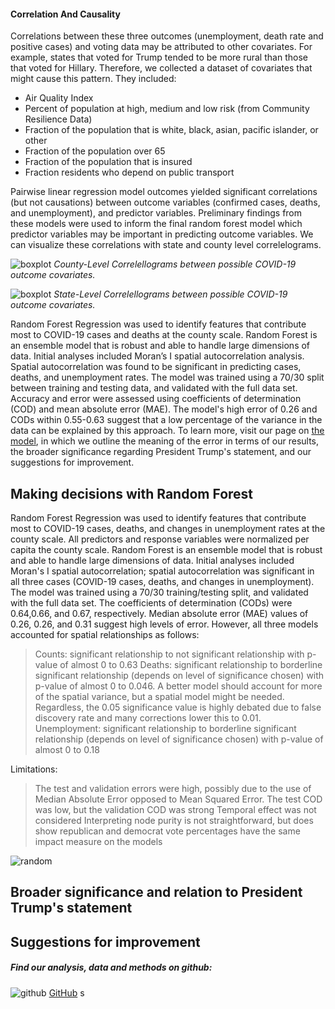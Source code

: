 
#### Correlation And Causality
Correlations between these three outcomes (unemployment, death rate and positive cases) and voting data may be attributed to other covariates.  For example, states that voted for Trump tended to be more rural than those that voted for Hillary. Therefore, we collected a dataset of covariates that might cause this pattern. They included:
* Air Quality Index
* Percent of population at high, medium and low risk (from Community Resilience Data)
* Fraction of the population that is white, black, asian, pacific islander, or other
* Fraction of the population over 65
* Fraction of the population that is insured
* Fraction residents who depend on public transport


Pairwise linear regression model outcomes yielded significant correlations (but not causations) between outcome variables (confirmed cases, deaths, and unemployment), and predictor variables. Preliminary findings from these models were used to inform the final random forest model which predictor variables may be important in predicting outcome variables. We can visualize these correlations with state and county level correlelograms.

![boxplot](https://pages.github.ncsu.edu/chaedri/Data-Challenge-GIS713/images/countylevelcorr.png)
*County-Level Correlellograms between possible COVID-19 outcome covariates.*

![boxplot](https://pages.github.ncsu.edu/chaedri/Data-Challenge-GIS713/images/statelevelcorr.png)
*State-Level Correlellograms between possible COVID-19 outcome covariates.*

Random Forest Regression was used to identify features that contribute most to COVID-19 cases and deaths at the county scale. Random Forest is an ensemble model that is robust and able to handle large dimensions of data. Initial analyses included Moran’s I spatial autocorrelation analysis. Spatial autocorrelation was found to be significant in predicting cases, deaths, and unemployment rates. The model was trained using a 70/30 split between training and testing data, and validated with the full data set. Accuracy and error were assessed using coefficients of determination (COD) and mean absolute error (MAE). The model's high error of 0.26 and CODs within 0.55-0.63 suggest that a low percentage of the variance in the data can be explained by this approach. To learn more, visit our page on [the model](https://pages.github.ncsu.edu/chaedri/Data-Challenge-GIS713/Model), in which we outline the meaning of the error in terms of our results, the broader significance regarding President Trump's statement, and our suggestions for improvement. 

## Making decisions with Random Forest

Random Forest Regression was used to identify features that contribute most to COVID-19 cases, deaths, and changes in unemployment rates at the county scale.  All predictors and response variables were normalized per capita the county scale. Random Forest is an ensemble model that is robust and able to handle large dimensions of data. Initial analyses included Moran's I spatial autocorrelation; spatial autocorrelation was significant in all three cases (COVID-19 cases, deaths, and changes in unemployment). The model was trained using a 70/30 training/testing split, and validated with the full data set. The coefficients of determination (CODs) were 0.64,0.66, and 0.67, respectively. Median absolute error (MAE) values of  0.26, 0.26, and 0.31 suggest high levels of error. However, all three models accounted for spatial relationships as follows:
> Counts: significant relationship to not significant relationship with p-value of almost 0 to 0.63
> Deaths: significant relationship to borderline significant relationship (depends on level of significance chosen) with p-value of almost 0 to 0.046. A better model should account for more of the spatial variance, but a spatial model might be needed.  Regardless, the 0.05 significance value is highly debated due to false discovery rate and many corrections lower this to 0.01.
> Unemployment: significant relationship to borderline significant relationship (depends on level of significance chosen) with p-value of almost 0 to 0.18

Limitations:
> The test and validation errors were high, possibly due to the use of Median Absolute Error opposed to Mean Squared Error.
> The test COD was low, but the validation COD was strong
> Temporal effect was not considered
> Interpreting node purity is not straightforward, but does show republican and democrat vote percentages have the same impact measure on the models


![random](https://pages.github.ncsu.edu/chaedri/Data-Challenge-GIS713/images/randomforest.PNG)

## Broader significance and relation to President Trump's statement

## Suggestions for improvement 



##### Find our analysis, data and methods on github: 
![github](https://pages.github.ncsu.edu/chaedri/Data-Challenge-GIS713/images/octocat.svg) [GitHub](https://github.ncsu.edu/chaedri/Data-Challenge-GIS713)
s
